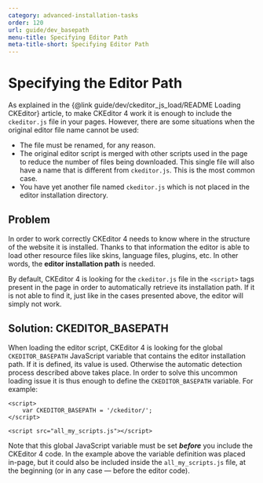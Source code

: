 ```yaml
---
category: advanced-installation-tasks
order: 120
url: guide/dev_basepath
menu-title: Specifying Editor Path
meta-title-short: Specifying Editor Path
---
```

<!--
Copyright (c) 2003-2023, CKSource Holding sp. z o.o. All rights reserved.
For licensing, see LICENSE.md.
-->

# Specifying the Editor Path #

As explained in the {@link guide/dev/ckeditor_js_load/README Loading CKEditor} article, to make CKEditor 4 work it is enough to include the `ckeditor.js` file in your pages. However, there are some situations when the original editor file name cannot be used:

* The file must be renamed, for any reason.
* The original editor script is merged with other scripts used in the page to reduce the number of files being downloaded. This single file will also have a name that is different from `ckeditor.js`. This is the most common case.
* You have yet another file named `ckeditor.js` which is not placed in the editor installation directory.

## Problem ##

In order to work correctly CKEditor 4 needs to know where in the structure of the website it is installed. Thanks to that information the editor is able to load other resource files like skins, language files, plugins, etc. In other words, the **editor installation path** is needed.

By default, CKEditor 4 is looking for the `ckeditor.js` file in the `<script>` tags present in the page in order to automatically retrieve its installation path. If it is not able to find it, just like in the cases presented above, the editor will simply not work.

## Solution: CKEDITOR_BASEPATH ##

When loading the editor script, CKEditor 4 is looking for the global `CKEDITOR_BASEPATH` JavaScript variable that contains the editor installation path. If it is defined, its value is used. Otherwise the automatic detection process described above takes place. In order to solve this uncommon loading issue it is thus enough to define the `CKEDITOR_BASEPATH` variable. For example:
```
<script>
    var CKEDITOR_BASEPATH = '/ckeditor/';
</script>

<script src="all_my_scripts.js"></script>
```

Note that this global JavaScript variable must be set ***before*** you include the CKEditor 4 code. In the example above the variable definition was placed in-page, but it could also be included inside the `all_my_scripts.js` file, at the beginning (or in any case &mdash; before the editor code).
